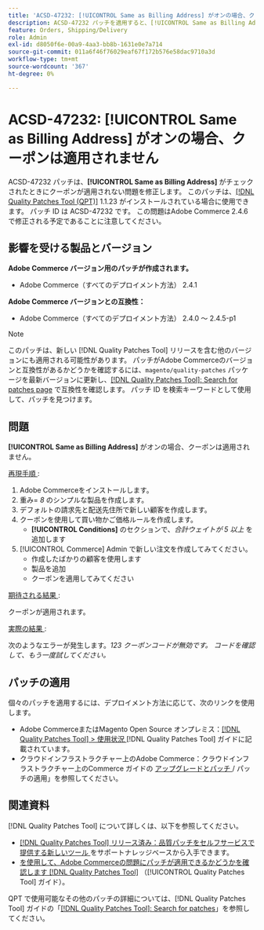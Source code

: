 ```yaml
---
title: 'ACSD-47232: [!UICONTROL Same as Billing Address] がオンの場合、クーポンは適用されません'
description: ACSD-47232 パッチを適用すると、[!UICONTROL Same as Billing Address] がオンの場合にクーポンが適用されないAdobe Commerceの問題を修正できます。
feature: Orders, Shipping/Delivery
role: Admin
exl-id: d8050f6e-00a9-4aa3-bb8b-1631e0e7a714
source-git-commit: 011a6f46f76029eaf67f172b576e58dac9710a3d
workflow-type: tm+mt
source-wordcount: '367'
ht-degree: 0%

---
```


# ACSD-47232: [!UICONTROL Same as Billing Address] がオンの場合、クーポンは適用されません

ACSD-47232 パッチは、**[!UICONTROL Same as Billing Address]** がチェックされたときにクーポンが適用されない問題を修正します。 このパッチは、[[!DNL Quality Patches Tool (QPT)]](https://experienceleague.adobe.com/en/docs/commerce-operations/tools/quality-patches-tool/quality-patches-tool-to-self-serve-quality-patches) 1.1.23 がインストールされている場合に使用できます。 パッチ ID は ACSD-47232 です。 この問題はAdobe Commerce 2.4.6 で修正される予定であることに注意してください。

## 影響を受ける製品とバージョン

**Adobe Commerce バージョン用のパッチが作成されます。**

* Adobe Commerce（すべてのデプロイメント方法） 2.4.1

**Adobe Commerce バージョンとの互換性：**

* Adobe Commerce（すべてのデプロイメント方法） 2.4.0 ～ 2.4.5-p1

>[!NOTE]
>
>このパッチは、新しい [!DNL Quality Patches Tool] リリースを含む他のバージョンにも適用される可能性があります。 パッチがAdobe Commerceのバージョンと互換性があるかどうかを確認するには、`magento/quality-patches` パッケージを最新バージョンに更新し、[[!DNL Quality Patches Tool]: Search for patches page](https://experienceleague.adobe.com/tools/commerce-quality-patches/index.html) で互換性を確認します。 パッチ ID を検索キーワードとして使用して、パッチを見つけます。

## 問題

**[!UICONTROL Same as Billing Address]** がオンの場合、クーポンは適用されません。

<u> 再現手順 </u>:

1. Adobe Commerceをインストールします。
1. 重み= *8* のシンプルな製品を作成します。
1. デフォルトの請求先と配送先住所で新しい顧客を作成します。
1. クーポンを使用して買い物かご価格ルールを作成します。
   * **[!UICONTROL Conditions]** のセクションで、*合計ウェイトが 5 以上* を追加します
1. [!UICONTROL Commerce] Admin で新しい注文を作成してみてください。
   * 作成したばかりの顧客を使用します
   * 製品を追加
   * クーポンを適用してみてください

<u> 期待される結果 </u>:

クーポンが適用されます。

<u> 実際の結果 </u>:

次のようなエラーが発生します。*123 クーポンコードが無効です。 コードを確認して、もう一度試してください。*

## パッチの適用

個々のパッチを適用するには、デプロイメント方法に応じて、次のリンクを使用します。

* Adobe CommerceまたはMagento Open Source オンプレミス：[[!DNL Quality Patches Tool] > 使用状況 ](/help/tools/quality-patches-tool/usage.md) [!DNL Quality Patches Tool] ガイドに記載されています。
* クラウドインフラストラクチャー上のAdobe Commerce：クラウドインフラストラクチャー上のCommerce ガイドの [ アップグレードとパッチ ](https://experienceleague.adobe.com/docs/commerce-cloud-service/user-guide/develop/upgrade/apply-patches.html)/ パッチの適用」を参照してください。

## 関連資料

[!DNL Quality Patches Tool] について詳しくは、以下を参照してください。

* [[!DNL Quality Patches Tool]  リリース済み：品質パッチをセルフサービスで提供する新しいツール ](https://experienceleague.adobe.com/en/docs/commerce-operations/tools/quality-patches-tool/quality-patches-tool-to-self-serve-quality-patches) をサポートナレッジベースから入手できます。
* [ を使用して、Adobe Commerceの問題にパッチが適用できるかどうかを確認します  [!DNL Quality Patches Tool]](/help/tools/quality-patches-tool/patches-available-in-qpt/check-patch-for-magento-issue-with-magento-quality-patches.md) （[!UICONTROL Quality Patches Tool] ガイド）。


QPT で使用可能なその他のパッチの詳細については、[!DNL Quality Patches Tool] ガイドの「[[!DNL Quality Patches Tool]: Search for patches](https://experienceleague.adobe.com/tools/commerce-quality-patches/index.html)」を参照してください。
